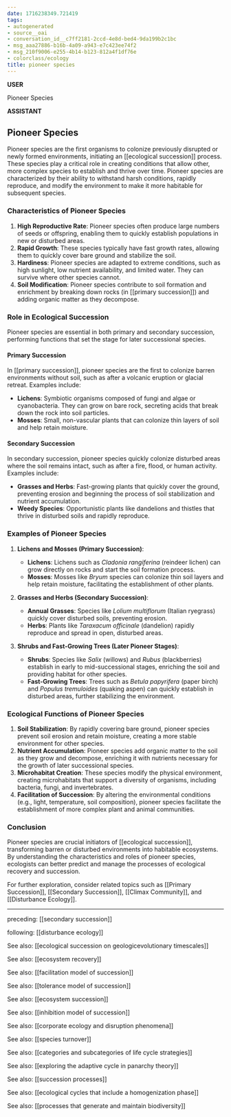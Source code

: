 ```yaml
---
date: 1716238349.721419
tags:
- autogenerated
- source__oai
- conversation_id__c7ff2181-2ccd-4e8d-bed4-9da199b2c1bc
- msg_aaa27886-b16b-4a09-a943-e7c423ee74f2
- msg_210f9006-e255-4b14-b123-812a4f1df76e
- colorclass/ecology
title: pioneer species
---
```


**USER**

Pioneer Species


**ASSISTANT**

## Pioneer Species

Pioneer species are the first organisms to colonize previously disrupted or newly formed environments, initiating an [[ecological succession]] process. These species play a critical role in creating conditions that allow other, more complex species to establish and thrive over time. Pioneer species are characterized by their ability to withstand harsh conditions, rapidly reproduce, and modify the environment to make it more habitable for subsequent species.

### Characteristics of Pioneer Species

1. **High Reproductive Rate**: Pioneer species often produce large numbers of seeds or offspring, enabling them to quickly establish populations in new or disturbed areas.
2. **Rapid Growth**: These species typically have fast growth rates, allowing them to quickly cover bare ground and stabilize the soil.
3. **Hardiness**: Pioneer species are adapted to extreme conditions, such as high sunlight, low nutrient availability, and limited water. They can survive where other species cannot.
4. **Soil Modification**: Pioneer species contribute to soil formation and enrichment by breaking down rocks (in [[primary succession]]) and adding organic matter as they decompose.

### Role in Ecological Succession

Pioneer species are essential in both primary and secondary succession, performing functions that set the stage for later successional species.

#### Primary Succession

In [[primary succession]], pioneer species are the first to colonize barren environments without soil, such as after a volcanic eruption or glacial retreat. Examples include:

- **Lichens**: Symbiotic organisms composed of fungi and algae or cyanobacteria. They can grow on bare rock, secreting acids that break down the rock into soil particles.
- **Mosses**: Small, non-vascular plants that can colonize thin layers of soil and help retain moisture.

#### Secondary Succession

In secondary succession, pioneer species quickly colonize disturbed areas where the soil remains intact, such as after a fire, flood, or human activity. Examples include:

- **Grasses and Herbs**: Fast-growing plants that quickly cover the ground, preventing erosion and beginning the process of soil stabilization and nutrient accumulation.
- **Weedy Species**: Opportunistic plants like dandelions and thistles that thrive in disturbed soils and rapidly reproduce.

### Examples of Pioneer Species

1. **Lichens and Mosses (Primary Succession)**:
   - **Lichens**: Lichens such as *Cladonia rangiferina* (reindeer lichen) can grow directly on rocks and start the soil formation process.
   - **Mosses**: Mosses like *Bryum* species can colonize thin soil layers and help retain moisture, facilitating the establishment of other plants.

2. **Grasses and Herbs (Secondary Succession)**:
   - **Annual Grasses**: Species like *Lolium multiflorum* (Italian ryegrass) quickly cover disturbed soils, preventing erosion.
   - **Herbs**: Plants like *Taraxacum officinale* (dandelion) rapidly reproduce and spread in open, disturbed areas.

3. **Shrubs and Fast-Growing Trees (Later Pioneer Stages)**:
   - **Shrubs**: Species like *Salix* (willows) and *Rubus* (blackberries) establish in early to mid-successional stages, enriching the soil and providing habitat for other species.
   - **Fast-Growing Trees**: Trees such as *Betula papyrifera* (paper birch) and *Populus tremuloides* (quaking aspen) can quickly establish in disturbed areas, further stabilizing the environment.

### Ecological Functions of Pioneer Species

1. **Soil Stabilization**: By rapidly covering bare ground, pioneer species prevent soil erosion and retain moisture, creating a more stable environment for other species.
2. **Nutrient Accumulation**: Pioneer species add organic matter to the soil as they grow and decompose, enriching it with nutrients necessary for the growth of later successional species.
3. **Microhabitat Creation**: These species modify the physical environment, creating microhabitats that support a diversity of organisms, including bacteria, fungi, and invertebrates.
4. **Facilitation of Succession**: By altering the environmental conditions (e.g., light, temperature, soil composition), pioneer species facilitate the establishment of more complex plant and animal communities.

### Conclusion

Pioneer species are crucial initiators of [[ecological succession]], transforming barren or disturbed environments into habitable ecosystems. By understanding the characteristics and roles of pioneer species, ecologists can better predict and manage the processes of ecological recovery and succession.

For further exploration, consider related topics such as [[Primary Succession]], [[Secondary Succession]], [[Climax Community]], and [[Disturbance Ecology]].


---

preceding: [[secondary succession]]  


following: [[disturbance ecology]]

See also: [[ecological succession on geologicevolutionary timescales]]


See also: [[ecosystem recovery]]


See also: [[facilitation model of succession]]


See also: [[tolerance model of succession]]


See also: [[ecosystem succession]]


See also: [[inhibition model of succession]]


See also: [[corporate ecology and disruption phenomena]]


See also: [[species turnover]]


See also: [[categories and subcategories of life cycle strategies]]


See also: [[exploring the adaptive cycle in panarchy theory]]


See also: [[succession processes]]


See also: [[ecological cycles that include a homogenization phase]]


See also: [[processes that generate and maintain biodiversity]]